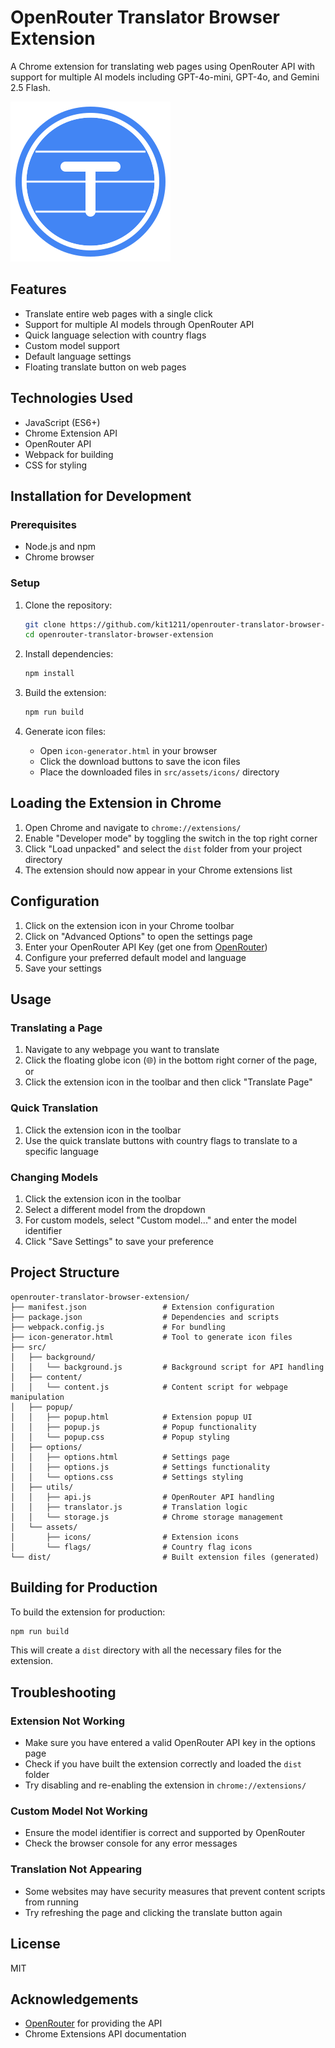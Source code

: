 # OpenRouter Translator Browser Extension

A Chrome extension for translating web pages using OpenRouter API with support for multiple AI models including GPT-4o-mini, GPT-4o, and Gemini 2.5 Flash.

![OpenRouter Translator Logo](src/assets/icons/icon.svg)

## Features

- Translate entire web pages with a single click
- Support for multiple AI models through OpenRouter API
- Quick language selection with country flags
- Custom model support
- Default language settings
- Floating translate button on web pages

## Technologies Used

- JavaScript (ES6+)
- Chrome Extension API
- OpenRouter API
- Webpack for building
- CSS for styling

## Installation for Development

### Prerequisites

- Node.js and npm
- Chrome browser

### Setup

1. Clone the repository:
   ```bash
   git clone https://github.com/kit1211/openrouter-translator-browser-extension.git
   cd openrouter-translator-browser-extension
   ```

2. Install dependencies:
   ```bash
   npm install
   ```

3. Build the extension:
   ```bash
   npm run build
   ```

4. Generate icon files:
   - Open `icon-generator.html` in your browser
   - Click the download buttons to save the icon files
   - Place the downloaded files in `src/assets/icons/` directory

## Loading the Extension in Chrome

1. Open Chrome and navigate to `chrome://extensions/`
2. Enable "Developer mode" by toggling the switch in the top right corner
3. Click "Load unpacked" and select the `dist` folder from your project directory
4. The extension should now appear in your Chrome extensions list

## Configuration

1. Click on the extension icon in your Chrome toolbar
2. Click on "Advanced Options" to open the settings page
3. Enter your OpenRouter API Key (get one from [OpenRouter](https://openrouter.ai/keys))
4. Configure your preferred default model and language
5. Save your settings

## Usage

### Translating a Page

1. Navigate to any webpage you want to translate
2. Click the floating globe icon (🌐) in the bottom right corner of the page, or
3. Click the extension icon in the toolbar and then click "Translate Page"

### Quick Translation

1. Click the extension icon in the toolbar
2. Use the quick translate buttons with country flags to translate to a specific language

### Changing Models

1. Click the extension icon in the toolbar
2. Select a different model from the dropdown
3. For custom models, select "Custom model..." and enter the model identifier
4. Click "Save Settings" to save your preference

## Project Structure

```
openrouter-translator-browser-extension/
├── manifest.json                 # Extension configuration
├── package.json                  # Dependencies and scripts
├── webpack.config.js             # For bundling
├── icon-generator.html           # Tool to generate icon files
├── src/
│   ├── background/
│   │   └── background.js         # Background script for API handling
│   ├── content/
│   │   └── content.js            # Content script for webpage manipulation
│   ├── popup/
│   │   ├── popup.html            # Extension popup UI
│   │   ├── popup.js              # Popup functionality
│   │   └── popup.css             # Popup styling
│   ├── options/
│   │   ├── options.html          # Settings page
│   │   ├── options.js            # Settings functionality
│   │   └── options.css           # Settings styling
│   ├── utils/
│   │   ├── api.js                # OpenRouter API handling
│   │   ├── translator.js         # Translation logic
│   │   └── storage.js            # Chrome storage management
│   └── assets/
│       ├── icons/                # Extension icons
│       └── flags/                # Country flag icons
└── dist/                         # Built extension files (generated)
```

## Building for Production

To build the extension for production:

```bash
npm run build
```

This will create a `dist` directory with all the necessary files for the extension.

## Troubleshooting

### Extension Not Working

- Make sure you have entered a valid OpenRouter API key in the options page
- Check if you have built the extension correctly and loaded the `dist` folder
- Try disabling and re-enabling the extension in `chrome://extensions/`

### Custom Model Not Working

- Ensure the model identifier is correct and supported by OpenRouter
- Check the browser console for any error messages

### Translation Not Appearing

- Some websites may have security measures that prevent content scripts from running
- Try refreshing the page and clicking the translate button again

## License

MIT

## Acknowledgements

- [OpenRouter](https://openrouter.ai/) for providing the API
- Chrome Extensions API documentation
